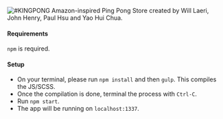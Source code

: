![#KINGPONG](https://github.com/superburrito/ping-pong-store/blob/master/browser/media/king-pong-header.png?raw=true)
Amazon-inspired Ping Pong Store created by Will Laeri, John Henry, Paul Hsu and Yao Hui Chua.

#### Requirements
`npm` is required. 

#### Setup
* On your terminal, please run `npm install` and then `gulp`. This compiles the JS/SCSS. 
* Once the compilation is done, terminal the process with `Ctrl-C`. 
* Run `npm start`. 
* The app will be running on `localhost:1337`.
